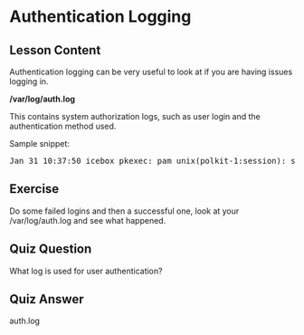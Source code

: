 # Authentication Logging

## Lesson Content

Authentication logging can be very useful to look at if you are having issues logging in. 

<b>/var/log/auth.log</b>

This contains system authorization logs, such as user login and the authentication method used. 

Sample snippet:

<pre>
Jan 31 10:37:50 icebox pkexec: pam_unix(polkit-1:session): session opened for user root by (uid=1000)
</pre>

## Exercise

Do some failed logins and then a successful one, look at your /var/log/auth.log and see what happened.

## Quiz Question

What log is used for user authentication?

## Quiz Answer

auth.log

